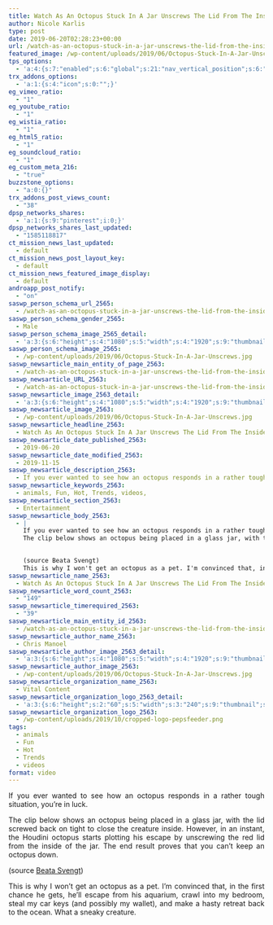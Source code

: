 ```yaml
---
title: Watch As An Octopus Stuck In A Jar Unscrews The Lid From The Inside
author: Nicole Karlis
type: post
date: 2019-06-20T02:28:23+00:00
url: /watch-as-an-octopus-stuck-in-a-jar-unscrews-the-lid-from-the-inside/
featured_image: /wp-content/uploads/2019/06/Octopus-Stuck-In-A-Jar-Unscrews-370x208.jpg
tps_options:
  - 'a:4:{s:7:"enabled";s:6:"global";s:21:"nav_vertical_position";s:6:"global";s:23:"nav_hide_on_first_slide";b:0;s:23:"slide_loading_mechanism";s:6:"global";}'
trx_addons_options:
  - 'a:1:{s:4:"icon";s:0:"";}'
eg_vimeo_ratio:
  - "1"
eg_youtube_ratio:
  - "1"
eg_wistia_ratio:
  - "1"
eg_html5_ratio:
  - "1"
eg_soundcloud_ratio:
  - "1"
eg_custom_meta_216:
  - "true"
buzzstone_options:
  - "a:0:{}"
trx_addons_post_views_count:
  - "38"
dpsp_networks_shares:
  - 'a:1:{s:9:"pinterest";i:0;}'
dpsp_networks_shares_last_updated:
  - "1585118817"
ct_mission_news_last_updated:
  - default
ct_mission_news_post_layout_key:
  - default
ct_mission_news_featured_image_display:
  - default
androapp_post_notify:
  - "on"
saswp_person_schema_url_2565:
  - /watch-as-an-octopus-stuck-in-a-jar-unscrews-the-lid-from-the-inside/
saswp_person_schema_gender_2565:
  - Male
saswp_person_schema_image_2565_detail:
  - 'a:3:{s:6:"height";s:4:"1080";s:5:"width";s:4:"1920";s:9:"thumbnail";s:90:"/wp-content/uploads/2019/06/Octopus-Stuck-In-A-Jar-Unscrews.jpg";}'
saswp_person_schema_image_2565:
  - /wp-content/uploads/2019/06/Octopus-Stuck-In-A-Jar-Unscrews.jpg
saswp_newsarticle_main_entity_of_page_2563:
  - /watch-as-an-octopus-stuck-in-a-jar-unscrews-the-lid-from-the-inside/
saswp_newsarticle_URL_2563:
  - /watch-as-an-octopus-stuck-in-a-jar-unscrews-the-lid-from-the-inside/
saswp_newsarticle_image_2563_detail:
  - 'a:3:{s:6:"height";s:4:"1080";s:5:"width";s:4:"1920";s:9:"thumbnail";s:90:"/wp-content/uploads/2019/06/Octopus-Stuck-In-A-Jar-Unscrews.jpg";}'
saswp_newsarticle_image_2563:
  - /wp-content/uploads/2019/06/Octopus-Stuck-In-A-Jar-Unscrews.jpg
saswp_newsarticle_headline_2563:
  - Watch As An Octopus Stuck In A Jar Unscrews The Lid From The Inside
saswp_newsarticle_date_published_2563:
  - 2019-06-20
saswp_newsarticle_date_modified_2563:
  - 2019-11-15
saswp_newsarticle_description_2563:
  - If you ever wanted to see how an octopus responds in a rather tough situation, you’re in luck. The clip below shows an octopus being placed in a glass jar, with the lid screwed back on tight to close the creature inside. However, in an instant, the Houdini octopus starts plotting his escape by unscrewing…
saswp_newsarticle_keywords_2563:
  - animals, Fun, Hot, Trends, videos,
saswp_newsarticle_section_2563:
  - Entertainment
saswp_newsarticle_body_2563:
  - |
    If you ever wanted to see how an octopus responds in a rather tough situation, you're in luck.
    The clip below shows an octopus being placed in a glass jar, with the lid screwed back on tight to close the creature inside. However, in an instant, the Houdini octopus starts plotting his escape by unscrewing the red lid from the inside of the jar. The end result proves that you can't keep an octopus down.
    ﻿

    (source Beata Svengt)
    This is why I won't get an octopus as a pet. I'm convinced that, in the first chance he gets, he'll escape from his aquarium, crawl into my bedroom, steal my car keys (and possibly my wallet), and make a hasty retreat back to the ocean. What a sneaky creature.
saswp_newsarticle_name_2563:
  - Watch As An Octopus Stuck In A Jar Unscrews The Lid From The Inside
saswp_newsarticle_word_count_2563:
  - "149"
saswp_newsarticle_timerequired_2563:
  - "39"
saswp_newsarticle_main_entity_id_2563:
  - /watch-as-an-octopus-stuck-in-a-jar-unscrews-the-lid-from-the-inside/
saswp_newsarticle_author_name_2563:
  - Chris Manoel
saswp_newsarticle_author_image_2563_detail:
  - 'a:3:{s:6:"height";s:4:"1080";s:5:"width";s:4:"1920";s:9:"thumbnail";s:90:"/wp-content/uploads/2019/06/Octopus-Stuck-In-A-Jar-Unscrews.jpg";}'
saswp_newsarticle_author_image_2563:
  - /wp-content/uploads/2019/06/Octopus-Stuck-In-A-Jar-Unscrews.jpg
saswp_newsarticle_organization_name_2563:
  - Vital Content
saswp_newsarticle_organization_logo_2563_detail:
  - 'a:3:{s:6:"height";s:2:"60";s:5:"width";s:3:"240";s:9:"thumbnail";s:82:"/wp-content/uploads/2019/10/cropped-logo-pepsfeeder.png";}'
saswp_newsarticle_organization_logo_2563:
  - /wp-content/uploads/2019/10/cropped-logo-pepsfeeder.png
tags:
  - animals
  - Fun
  - Hot
  - Trends
  - videos
format: video
---
```


<p style="text-align: justify;">
  If you ever wanted to see how an octopus responds in a rather tough situation, you&#8217;re in luck.
</p>

<p style="text-align: justify;">
  The clip below shows an octopus being placed in a glass jar, with the lid screwed back on tight to close the creature inside. However, in an instant, the Houdini octopus starts plotting his escape by unscrewing the red lid from the inside of the jar. The end result proves that you can&#8217;t keep an octopus down.
</p>

(source <a href="https://web.archive.org/web/20150111145535/https://www.youtube.com/channel/UCTSew0vo3x2PGE_OaNfhxuA" target="_blank" rel="noopener noreferrer">Beata Svengt</a>)

<p style="text-align: justify;">
  This is why I won&#8217;t get an octopus as a pet. I&#8217;m convinced that, in the first chance he gets, he&#8217;ll escape from his aquarium, crawl into my bedroom, steal my car keys (and possibly my wallet), and make a hasty retreat back to the ocean. What a sneaky creature.
</p>
